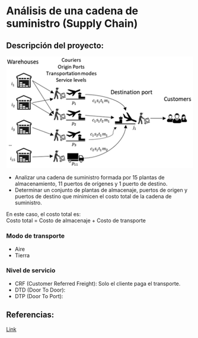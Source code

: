 # Análisis de una cadena de suministro (Supply Chain)
## Descripción del proyecto:

<img src = "Supply Chain Image.png">

- Analizar una cadena de suministro formada por 15 plantas de almacenamiento, 11 puertos de orígenes y 1 puerto de destino. </br>
- Determinar un conjunto de plantas de almacenaje, puertos de origen y puertos de destino que minimicen el costo total de la cadena de suministro.
  
En este caso, el costo total es: </br>
Costo total = Costo de almacenaje + Costo de transporte

### Modo de transporte
- Aire
- Tierra

### Nivel de servicio
- CRF (Customer Referred Freight): Solo el cliente paga el transporte.
- DTD (Door To Door):
- DTP (Door To Port):

## Referencias:
<a href = "https://brunel.figshare.com/articles/dataset/Supply_Chain_Logistics_Problem_Dataset/7558679?file=20162015"> Link </a>
